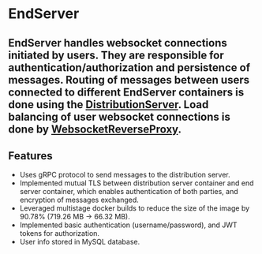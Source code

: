 # EndServer
EndServer handles websocket connections initiated by users. They are responsible for authentication/authorization and persistence of messages. Routing of messages between users connected to different EndServer containers is done using the [DistributionServer](https://github.com/Adarsh-Kmt/DistributionServer). Load balancing of user websocket connections is done by [WebsocketReverseProxy](https://github.com/Adarsh-Kmt/WebsocketReverseProxy).
---
## Features
- Uses gRPC protocol to send messages to the distribution server.
- Implemented mutual TLS between distribution server container and end server container, which enables authentication of both parties, and encryption of messages exchanged.
- Leveraged multistage docker builds to reduce the size of the image by 90.78% (719.26 MB -> 66.32 MB).
- Implemented basic authentication (username/password), and JWT tokens for authorization.
- User info stored in MySQL database.

